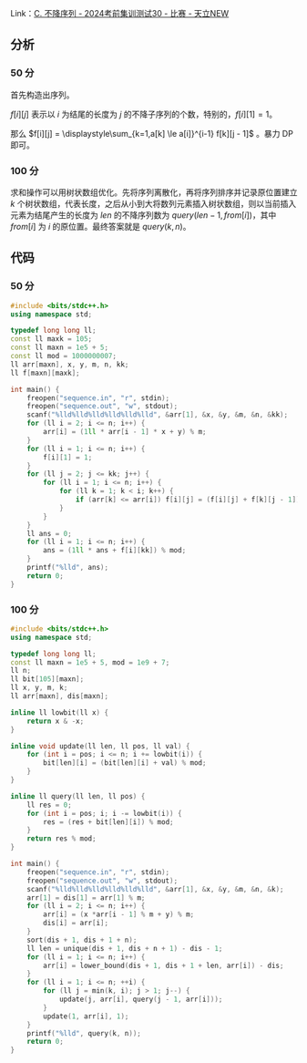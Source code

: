 Link：[C. 不降序列 - 2024考前集训测试30 - 比赛 - 天立NEW](http://47.108.49.170:8000/contest/40/problem/3) 
## 分析
### 50 分
首先构造出序列。

$f[i][j]$ 表示以 $i$ 为结尾的长度为 $j$ 的不降子序列的个数，特别的，$f[i][1] = 1$。

那么 $f[i][j] = \displaystyle\sum_{k=1,a[k] \le a[i]}^{i-1} f[k][j - 1]$ 。暴力 DP 即可。
### 100 分
求和操作可以用树状数组优化。先将序列离散化，再将序列排序并记录原位置建立 $k$ 个树状数组，代表长度，之后从小到大将数列元素插入树状数组，则以当前插入元素为结尾产生的长度为 $len$  的不降序列数为 $query(len - 1, from[i])$，其中 $from[i]$ 为 $i$ 的原位置。最终答案就是 $query(k, n)$。
## 代码
### 50 分
```cpp
#include <bits/stdc++.h>
using namespace std;

typedef long long ll;
const ll maxk = 105;
const ll maxn = 1e5 + 5;
const ll mod = 1000000007;
ll arr[maxn], x, y, m, n, kk;
ll f[maxn][maxk];

int main() {
	freopen("sequence.in", "r", stdin);
	freopen("sequence.out", "w", stdout);
	scanf("%lld%lld%lld%lld%lld%lld", &arr[1], &x, &y, &m, &n, &kk);
	for (ll i = 2; i <= n; i++) {
		arr[i] = (1ll * arr[i - 1] * x + y) % m;
	}
	for (ll i = 1; i <= n; i++) {
		f[i][1] = 1;
	}
	for (ll j = 2; j <= kk; j++) {
		for (ll i = 1; i <= n; i++) {
			for (ll k = 1; k < i; k++) {
				if (arr[k] <= arr[i]) f[i][j] = (f[i][j] + f[k][j - 1]) % mod;
			}
		}
	}
	ll ans = 0;
	for (ll i = 1; i <= n; i++) {
		ans = (1ll * ans + f[i][kk]) % mod;
	}
	printf("%lld", ans);
	return 0;
}
```
### 100 分
```cpp
#include <bits/stdc++.h>
using namespace std;

typedef long long ll;
const ll maxn = 1e5 + 5, mod = 1e9 + 7;
ll n;
ll bit[105][maxn];
ll x, y, m, k;
ll arr[maxn], dis[maxn];

inline ll lowbit(ll x) {
	return x & -x;
}

inline void update(ll len, ll pos, ll val) {
	for (int i = pos; i <= n; i += lowbit(i)) {
		bit[len][i] = (bit[len][i] + val) % mod;
	}
}

inline ll query(ll len, ll pos) {
	ll res = 0;
	for (int i = pos; i; i -= lowbit(i)) {
		res = (res + bit[len][i]) % mod;
	}
	return res % mod;
}

int main() {
	freopen("sequence.in", "r", stdin);
	freopen("sequence.out", "w", stdout);
	scanf("%lld%lld%lld%lld%lld%lld", &arr[1], &x, &y, &m, &n, &k);
	arr[1] = dis[1] = arr[1] % m;
	for (ll i = 2; i <= n; i++) {
		arr[i] = (x *arr[i - 1] % m + y) % m;
		dis[i] = arr[i];
	}
	sort(dis + 1, dis + 1 + n);
	ll len = unique(dis + 1, dis + n + 1) - dis - 1;
	for (ll i = 1; i <= n; i++) {
		arr[i] = lower_bound(dis + 1, dis + 1 + len, arr[i]) - dis;
	}
	for (ll i = 1; i <= n; ++i) {
		for (ll j = min(k, i); j > 1; j--) {
			update(j, arr[i], query(j - 1, arr[i]));
		}
		update(1, arr[i], 1);
	}
	printf("%lld", query(k, n));
	return 0;
}
```
